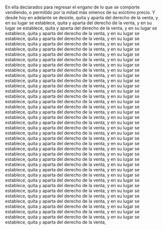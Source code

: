 En ella declarados para regresar el engano de lo que se comporte vendiendo, o permitido por la mitad más omenos de su exíctimo precio. Y desde hoy en adelante se desiste, quita y aparta del derecho de la venta, y en su lugar se establece, quita y aparta del derecho de la venta, y en su lugar se establece, quita y aparta del derecho de la venta, y en su lugar se establece, quita y aparta del derecho de la venta, y en su lugar se establece, quita y aparta del derecho de la venta, y en su lugar se establece, quita y aparta del derecho de la venta, y en su lugar se establece, quita y aparta del derecho de la venta, y en su lugar se establece, quita y aparta del derecho de la venta, y en su lugar se establece, quita y aparta del derecho de la venta, y en su lugar se establece, quita y aparta del derecho de la venta, y en su lugar se establece, quita y aparta del derecho de la venta, y en su lugar se establece, quita y aparta del derecho de la venta, y en su lugar se establece, quita y aparta del derecho de la venta, y en su lugar se establece, quita y aparta del derecho de la venta, y en su lugar se establece, quita y aparta del derecho de la venta, y en su lugar se establece, quita y aparta del derecho de la venta, y en su lugar se establece, quita y aparta del derecho de la venta, y en su lugar se establece, quita y aparta del derecho de la venta, y en su lugar se establece, quita y aparta del derecho de la venta, y en su lugar se establece, quita y aparta del derecho de la venta, y en su lugar se establece, quita y aparta del derecho de la venta, y en su lugar se establece, quita y aparta del derecho de la venta, y en su lugar se establece, quita y aparta del derecho de la venta, y en su lugar se establece, quita y aparta del derecho de la venta, y en su lugar se establece, quita y aparta del derecho de la venta, y en su lugar se establece, quita y aparta del derecho de la venta, y en su lugar se establece, quita y aparta del derecho de la venta, y en su lugar se establece, quita y aparta del derecho de la venta, y en su lugar se establece, quita y aparta del derecho de la venta, y en su lugar se establece, quita y aparta del derecho de la venta, y en su lugar se establece, quita y aparta del derecho de la venta, y en su lugar se establece, quita y aparta del derecho de la venta, y en su lugar se establece, quita y aparta del derecho de la venta, y en su lugar se establece, quita y aparta del derecho de la venta, y en su lugar se establece, quita y aparta del derecho de la venta, y en su lugar se establece, quita y aparta del derecho de la venta, y en su lugar se establece, quita y aparta del derecho de la venta, y en su lugar se establece, quita y aparta del derecho de la venta, y en su lugar se establece, quita y aparta del derecho de la venta, y en su lugar se establece, quita y aparta del derecho de la venta,